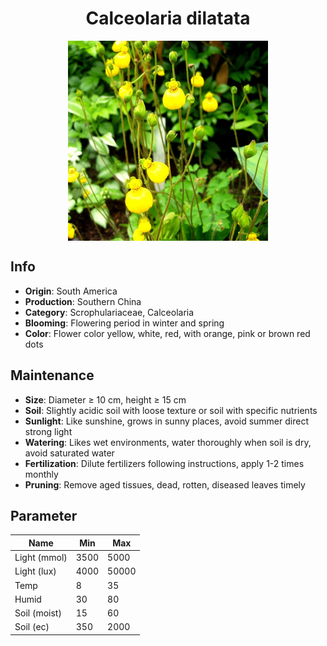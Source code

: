 <h1 align='center'>Calceolaria dilatata</h1>
<p align="center">
    <img 
        align='center'
        width='320'
        src="../images/calceolaria dilatata.png" 
        alt='Calceolaria dilatata' />
</p>

## Info

 - **Origin**: South America
 - **Production**: Southern China
 - **Category**: Scrophulariaceae, Calceolaria
 - **Blooming**: Flowering period in winter and spring
 - **Color**: Flower color yellow, white, red, with orange, pink or brown red dots

## Maintenance

 - **Size**: Diameter ≥ 10 cm, height ≥ 15 cm
 - **Soil**: Slightly acidic soil with loose texture or soil with specific nutrients
 - **Sunlight**: Like sunshine, grows in sunny places, avoid summer direct strong light
 - **Watering**: Likes wet environments, water thoroughly when soil is dry, avoid saturated water
 - **Fertilization**: Dilute fertilizers following instructions, apply 1-2 times monthly
 - **Pruning**: Remove aged tissues, dead, rotten, diseased leaves timely

## Parameter

| Name         | Min  | Max   |
|--------------|------|-------|
| Light (mmol) | 3500 | 5000  |
| Light (lux)  | 4000 | 50000 |
| Temp         | 8    | 35    |
| Humid        | 30   | 80    |
| Soil (moist) | 15   | 60    |
| Soil (ec)    | 350  | 2000  |